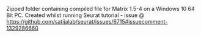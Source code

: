 Zipped folder containing compiled file for Matrix 1.5-4 on a Windows 10 64 Bit PC.
Created whilst running Seurat tutorial - issue @ https://github.com/satijalab/seurat/issues/6715#issuecomment-1329286660 
